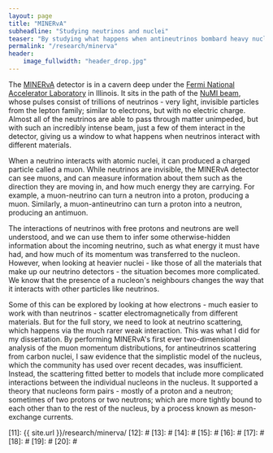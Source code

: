 ```yaml
---
layout: page
title: "MINERvA"
subheadline: "Studying neutrinos and nuclei"
teaser: "By studying what happens when antineutrinos bombard heavy nuclei, I helped the community to understand nuclear structure, and how the universe treats matter and antimatter differently."
permalink: "/research/minerva"
header:
    image_fullwidth: "header_drop.jpg"
---
```



The [MINERvA][1] detector is in a cavern deep under the [Fermi National Accelerator Laboratory][2] in Illinois. It sits in the path of the [NuMI beam][3], whose pulses consist of trillions of neutrinos - very light, invisible particles from the lepton family; similar to electrons, but with no electric charge. Almost all of the neutrinos are able to pass through matter unimpeded, but with such an incredibly intense beam, just a few of them interact in the detector, giving us a window to what happens when neutrinos interact with different materials.

When a neutrino interacts with atomic nuclei, it can produced a charged particle called a muon. While neutrinos are invisible, the MINERvA detector can see muons, and can measure information about them such as the direction they are moving in, and how much energy they are carrying. For example, a muon-neutrino can turn a neutron into a proton, producing a muon. Similarly, a muon-antineutrino can turn a proton into a neutron, producing an antimuon.  

The interactions of neutrinos with free protons and neutrons are well understood, and we can use them to infer some otherwise-hidden information about the incoming neutrino, such as what energy it must have had, and how much of its momentum was transferred to the nucleon. However, when looking at heavier nuclei - like those of all the materials that make up our neutrino detectors - the situation becomes more complicated. We know that the presence of a nucleon's neighbours changes the way that it interacts with other particles like neutrinos.

Some of this can be explored by looking at how electrons - much easier to work with than neutrinos - scatter electromagnetically from different materials. But for the full story, we need to look at neutrino scattering, which happens via the much rarer weak interaction. This was what I did for my dissertation. By performing MINERvA's first ever two-dimensional analysis of the muon momentum distributions, for antineutrinos scattering from carbon nuclei, I saw evidence that the simplistic model of the nucleus, which the community has used over recent decades, was insufficient. Instead, the scattering fitted better to models that include more complicated interactions between the individual nucleons in the nucleus. It supported a theory that nucleons form pairs - mostly of a proton and a neutron; sometimes of two protons or two neutrons; which are more tightly bound to each other than to the rest of the nucleus, by a process known as meson-exchange currents.


 [1]: http://minerva.fnal.gov
 [2]: http://fnal.gov
 [3]: http://google.com/
 [4]: http://northwestern.edu/
 [5]: http://google.com/
 [6]: http://google.com/
 [7]: http://google.com/
 [8]: http://google.com/
 [9]: http://google.com/
 [10]: http://google.com/
 [11]: {{ site.url }}/research/minerva/
 [12]: #
 [13]: #
 [14]: #
 [15]: #
 [16]: #
 [17]: #
 [18]: #
 [19]: #
 [20]: #
